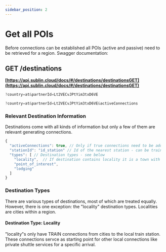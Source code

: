 ```yaml
---
sidebar_position: 2
---
```


# Get all POIs
Before connections can be established all POIs (active and passive) need to be retrieved for a region.
Swagger documentation: 

## GET /destinations
**[https://api.sublin.cloud/docs/#/destinations/destinationsGET](https://api.sublin.cloud/docs/#/destinations/destinationsGET)**

```jsx title="Query example for all destinations of a region"
?country=at&partnerId=Lt2VECvJPtYim3txD6VE
```

```jsx title="Query example for all destinations of a region, limited to the ones with active connections"
?country=at&partnerId=Lt2VECvJPtYim3txD6VE&activeConnections
```

### Relevant Destination Information
Destinations come with all kinds of information but only a few of them are relevant generating connections.

```jsx title="Query example for all destinations of a region, limited to the ones with active connections"
{
  "activeConnections": true, // Only if true connections need to be added
  "stationId": "id_station" // Id of the nearest station - can be train or bus station
  "types": [ // Destination types - see below
    "locality",  // If destination contains locality it is a town with "TRAIN" connections only
    "point_of_interest",
    "lodging"
  ]
}
```

### Destination Types

There are various types of destinations, most of which are treated equally. However, there is one exception: the "locality" destination types. Localities are cities within a region. 

#### Destination Type: Locality
"locality"s only have TRAIN connections from cities to the local train station. These connections servce as starting point for other local connections like private shuttle services for a specific arrival.
